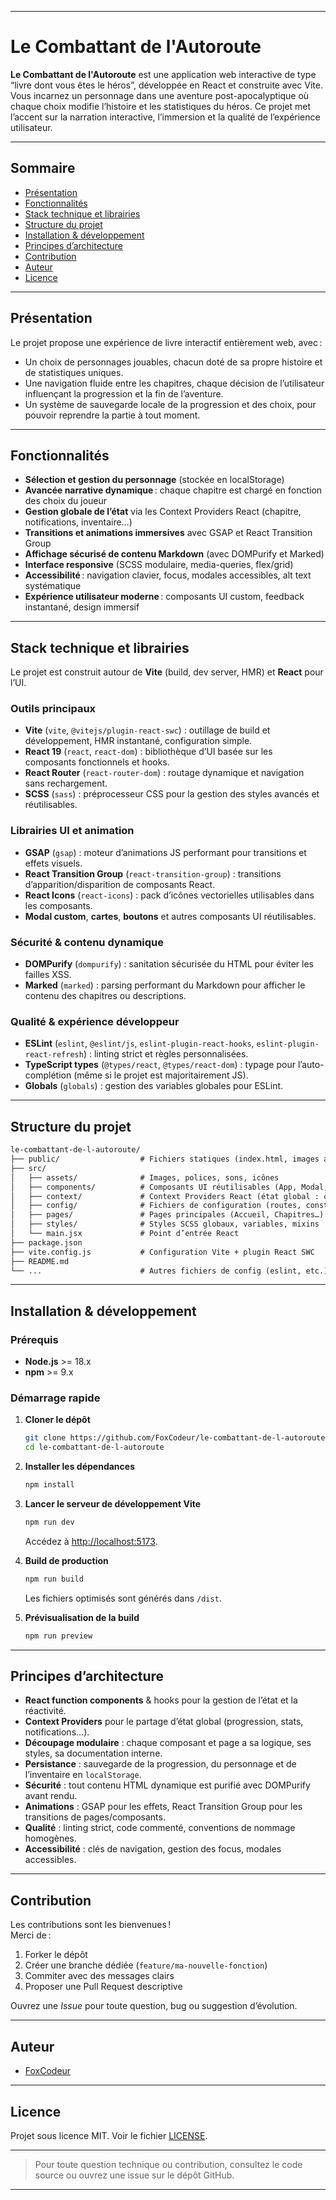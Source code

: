
-----------------------------------------
# Le Combattant de l'Autoroute

**Le Combattant de l'Autoroute** est une application web interactive de type “livre dont vous êtes le héros”, développée en React et construite avec Vite. Vous incarnez un personnage dans une aventure post-apocalyptique où chaque choix modifie l’histoire et les statistiques du héros. Ce projet met l’accent sur la narration interactive, l’immersion et la qualité de l’expérience utilisateur.

---

## Sommaire

- [Présentation](#présentation)
- [Fonctionnalités](#fonctionnalités)
- [Stack technique et librairies](#stack-technique-et-librairies)
- [Structure du projet](#structure-du-projet)
- [Installation & développement](#installation--développement)
- [Principes d’architecture](#principes-darchitecture)
- [Contribution](#contribution)
- [Auteur](#auteur)
- [Licence](#licence)

---

## Présentation

Le projet propose une expérience de livre interactif entièrement web, avec :

- Un choix de personnages jouables, chacun doté de sa propre histoire et de statistiques uniques.
- Une navigation fluide entre les chapitres, chaque décision de l’utilisateur influençant la progression et la fin de l’aventure.
- Un système de sauvegarde locale de la progression et des choix, pour pouvoir reprendre la partie à tout moment.

---

## Fonctionnalités

- **Sélection et gestion du personnage** (stockée en localStorage)
- **Avancée narrative dynamique** : chaque chapitre est chargé en fonction des choix du joueur
- **Gestion globale de l’état** via les Context Providers React (chapitre, notifications, inventaire…)
- **Transitions et animations immersives** avec GSAP et React Transition Group
- **Affichage sécurisé de contenu Markdown** (avec DOMPurify et Marked)
- **Interface responsive** (SCSS modulaire, media-queries, flex/grid)
- **Accessibilité** : navigation clavier, focus, modales accessibles, alt text systématique
- **Expérience utilisateur moderne** : composants UI custom, feedback instantané, design immersif

---

## Stack technique et librairies

Le projet est construit autour de **Vite** (build, dev server, HMR) et **React** pour l’UI.

### Outils principaux

- **Vite** (`vite`, `@vitejs/plugin-react-swc`) : outillage de build et développement, HMR instantané, configuration simple.
- **React 19** (`react`, `react-dom`) : bibliothèque d’UI basée sur les composants fonctionnels et hooks.
- **React Router** (`react-router-dom`) : routage dynamique et navigation sans rechargement.
- **SCSS** (`sass`) : préprocesseur CSS pour la gestion des styles avancés et réutilisables.

### Librairies UI et animation

- **GSAP** (`gsap`) : moteur d’animations JS performant pour transitions et effets visuels.
- **React Transition Group** (`react-transition-group`) : transitions d’apparition/disparition de composants React.
- **React Icons** (`react-icons`) : pack d’icônes vectorielles utilisables dans les composants.
- **Modal custom**, **cartes**, **boutons** et autres composants UI réutilisables.

### Sécurité & contenu dynamique

- **DOMPurify** (`dompurify`) : sanitation sécurisée du HTML pour éviter les failles XSS.
- **Marked** (`marked`) : parsing performant du Markdown pour afficher le contenu des chapitres ou descriptions.

### Qualité & expérience développeur

- **ESLint** (`eslint`, `@eslint/js`, `eslint-plugin-react-hooks`, `eslint-plugin-react-refresh`) : linting strict et règles personnalisées.
- **TypeScript types** (`@types/react`, `@types/react-dom`) : typage pour l’auto-complétion (même si le projet est majoritairement JS).
- **Globals** (`globals`) : gestion des variables globales pour ESLint.

---

## Structure du projet

```txt
le-combattant-de-l-autoroute/
├── public/                  # Fichiers statiques (index.html, images accessibles public)
├── src/
│   ├── assets/              # Images, polices, sons, icônes
│   ├── components/          # Composants UI réutilisables (App, Modal, Nav…)
│   ├── context/             # Context Providers React (état global : chapitres, stats…)
│   ├── config/              # Fichiers de configuration (routes, constantes)
│   ├── pages/               # Pages principales (Accueil, Chapitres…)
│   ├── styles/              # Styles SCSS globaux, variables, mixins
│   └── main.jsx             # Point d’entrée React
├── package.json
├── vite.config.js           # Configuration Vite + plugin React SWC
├── README.md
└── ...                      # Autres fichiers de config (eslint, etc.)
```

---

## Installation & développement

### Prérequis

- **Node.js** >= 18.x
- **npm** >= 9.x

### Démarrage rapide

1. **Cloner le dépôt**
   ```bash
   git clone https://github.com/FoxCodeur/le-combattant-de-l-autoroute.git
   cd le-combattant-de-l-autoroute
   ```

2. **Installer les dépendances**
   ```bash
   npm install
   ```

3. **Lancer le serveur de développement Vite**
   ```bash
   npm run dev
   ```
   Accédez à [http://localhost:5173](http://localhost:5173).

4. **Build de production**
   ```bash
   npm run build
   ```
   Les fichiers optimisés sont générés dans `/dist`.

5. **Prévisualisation de la build**
   ```bash
   npm run preview
   ```

---

## Principes d’architecture

- **React function components** & hooks pour la gestion de l’état et la réactivité.
- **Context Providers** pour le partage d’état global (progression, stats, notifications…).
- **Découpage modulaire** : chaque composant et page a sa logique, ses styles, sa documentation interne.
- **Persistance** : sauvegarde de la progression, du personnage et de l’inventaire en `localStorage`.
- **Sécurité** : tout contenu HTML dynamique est purifié avec DOMPurify avant rendu.
- **Animations** : GSAP pour les effets, React Transition Group pour les transitions de pages/composants.
- **Qualité** : linting strict, code commenté, conventions de nommage homogènes.
- **Accessibilité** : clés de navigation, gestion des focus, modales accessibles.

---

## Contribution

Les contributions sont les bienvenues !  
Merci de :

1. Forker le dépôt
2. Créer une branche dédiée (`feature/ma-nouvelle-fonction`)
3. Commiter avec des messages clairs
4. Proposer une Pull Request descriptive

Ouvrez une *Issue* pour toute question, bug ou suggestion d’évolution.

---

## Auteur

- [FoxCodeur](https://github.com/FoxCodeur)

---

## Licence

Projet sous licence MIT. Voir le fichier [LICENSE](LICENSE).

---

> Pour toute question technique ou contribution, consultez le code source ou ouvrez une issue sur le dépôt GitHub.

---
